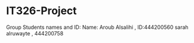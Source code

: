 # IT326-Project
Group Students names and ID:
Name: Aroub Alsalihi , ID:444200560
sarah alruwayte , 444200758
